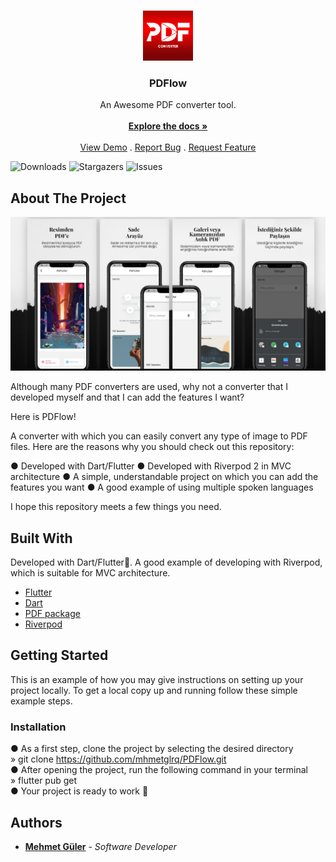 <br/>
<p align="center">
  <a href="https://github.com/mhmetglrq/PDFlow">
    <img src="images/pdflowicon.png" alt="Logo" width="80" height="80">
  </a>

  <h3 align="center">PDFlow</h3>

  <p align="center">
    An Awesome PDF converter tool.
    <br/>
    <br/>
    <a href="https://github.com/mhmetglrq/PDFlow"><strong>Explore the docs »</strong></a>
    <br/>
    <br/>
    <a href="https://github.com/mhmetglrq/PDFlow">View Demo</a>
    .
    <a href="https://github.com/mhmetglrq/PDFlow/issues">Report Bug</a>
    .
    <a href="https://github.com/mhmetglrq/PDFlow/issues">Request Feature</a>
  </p>
</p>

![Downloads](https://img.shields.io/github/downloads/mhmetglrq/PDFlow/total) ![Stargazers](https://img.shields.io/github/stars/mhmetglrq/PDFlow?style=social) ![Issues](https://img.shields.io/github/issues/mhmetglrq/PDFlow) 

## About The Project

![Screen Shot](images/google_feature.png)

Although many PDF converters are used, why not a converter that I developed myself and that I can add the features I want?

Here is PDFlow!

A converter with which you can easily convert any type of image to PDF files. Here are the reasons why you should check out this repository:

● Developed with Dart/Flutter
● Developed with Riverpod 2 in MVC architecture
● A simple, understandable project on which you can add the features you want
● A good example of using multiple spoken languages

I hope this repository meets a few things you need.

## Built With

Developed with Dart/Flutter💙. A good example of developing with Riverpod, which is suitable for MVC architecture.

* [Flutter](https://flutter.dev/)
* [Dart](https://dart.dev/)
* [PDF package](https://pub.dev/packages/pdf)
* [Riverpod ](https://riverpod.dev/)

## Getting Started

This is an example of how you may give instructions on setting up your project locally.
To get a local copy up and running follow these simple example steps.

### Installation

● As a first step, clone the project by selecting the desired directory<br/>
       <t/>» git clone https://github.com/mhmetglrq/PDFlow.git<br/>
● After opening the project, run the following command in your terminal<br/>
       <t/>» flutter pub get<br/>
● Your project is ready to work 🙌<br/>

## Authors

* **[Mehmet Güler](https://github.com/mhmetglrq/)** - *Software Developer* 

